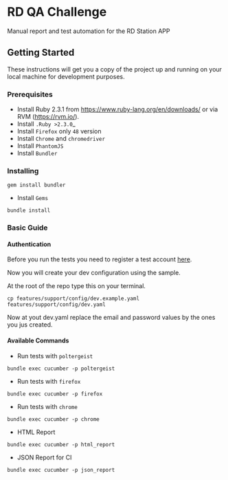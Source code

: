 # RD QA Challenge

Manual report and test automation for the RD Station APP

## Getting Started

These instructions will get you a copy of the project up and running on your local machine for development purposes.

### Prerequisites

* Install Ruby 2.3.1 from https://www.ruby-lang.org/en/downloads/ or via RVM (https://rvm.io/).
* Install `.Ruby >2.3.0`_
* Install `Firefox` only `48` version
* Install `Chrome` and `chromedriver`
* Install `PhantomJS`
* Install `Bundler`

### Installing

```
gem install bundler
```
* Install `Gems`
```
bundle install
```
  
### Basic Guide

#### Authentication

Before you run the tests you need to register a test account [here](https://app-staging.rdstation.com.br/cadastro).

Now you will create your dev configuration using the sample.

At the root of the repo type this on your terminal.
```
cp features/support/config/dev.example.yaml features/support/config/dev.yaml
```

Now at yout dev.yaml replace the email and password values by the ones you jus created.

#### Available Commands

* Run tests with `poltergeist`
```    
bundle exec cucumber -p poltergeist
```
* Run tests with `firefox`
```
bundle exec cucumber -p firefox
```
* Run tests with `chrome`
```
bundle exec cucumber -p chrome
```
* HTML Report
```
bundle exec cucumber -p html_report
```
* JSON Report for CI
```
bundle exec cucumber -p json_report
```
